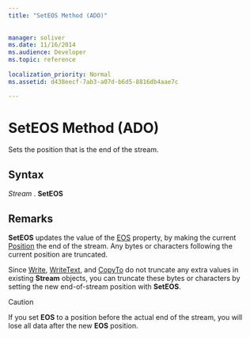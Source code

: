 ```yaml
---
title: "SetEOS Method (ADO)"
 
 
manager: soliver
ms.date: 11/16/2014
ms.audience: Developer
ms.topic: reference
  
localization_priority: Normal
ms.assetid: d438eecf-7ab3-a07d-b6d5-8816db4aae7c

---
```


# SetEOS Method (ADO)

Sets the position that is the end of the stream.
  
## Syntax

 *Stream*  . **SetEOS**
  
## Remarks

 **SetEOS** updates the value of the [EOS](eos-property-ado.md) property, by making the current [Position](position-property-ado.md) the end of the stream. Any bytes or characters following the current position are truncated. 
  
Since [Write](write-method-ado.md), [WriteText](writetext-method-ado.md), and [CopyTo](copyto-method-ado.md) do not truncate any extra values in existing **Stream** objects, you can truncate these bytes or characters by setting the new end-of-stream position with **SetEOS**. 
  
> [!CAUTION]
> If you set **EOS** to a position before the actual end of the stream, you will lose all data after the new **EOS** position. 
  

